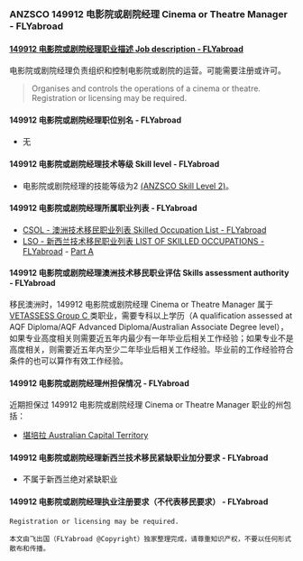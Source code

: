 ### ANZSCO 149912 电影院或剧院经理 Cinema or Theatre Manager - FLYabroad ###

####  [149912 电影院或剧院经理职业描述 Job description - FLYabroad](http://www.flyabroadvisa.com/anzsco/1499.html#149912)

电影院或剧院经理负责组织和控制电影院或剧院的运营。可能需要注册或许可。

> Organises and controls the operations of a cinema or theatre. Registration or licensing may be required.

#### 149912 电影院或剧院经理职位别名 - FLYabroad
 
- 无

#### 149912 电影院或剧院经理技术等级 Skill level - FLYabroad

- 电影院或剧院经理的技能等级为2 [(ANZSCO Skill Level 2)](http://www.flyabroadvisa.com/anzsco/)。

#### 149912 电影院或剧院经理所属职业列表 - FLYabroad

- [CSOL - 澳洲技术移民职业列表 Skilled Occupation List - FLYabroad](http://www.flyabroadvisa.com/sol/)
- [LSO - 新西兰技术移民职业列表 LIST OF SKILLED OCCUPATIONS - FLYabroad](http://nz.flyabroadvisa.com/lso/) - [Part A](parta)

#### 149912 电影院或剧院经理澳洲技术移民职业评估 Skills assessment authority - FLYabroad

移民澳洲时，149912 电影院或剧院经理 Cinema or Theatre Manager 属于 [VETASSESS Group C ](http://www.flyabroadvisa.com/ass/vetassess.html)类职业，需要专科以上学历（A qualification assessed at AQF Diploma/AQF Advanced Diploma/Australian Associate Degree level），如果专业高度相关则需要近五年内最少有一年毕业后相关工作经验；如果专业不是高度相关，则需要近五年内至少二年毕业后相关工作经验。毕业前的工作经验符合条件的也可以算作有效工作经验。

#### 149912 电影院或剧院经理州担保情况 - FLYabroad

近期担保过 149912 电影院或剧院经理 Cinema or Theatre Manager 职业的州包括：

- [堪培拉 Australian Capital Territory](http://www.flyabroadvisa.com/zdb/act.html)

#### 149912 电影院或剧院经理新西兰技术移民紧缺职业加分要求 - FLYabroad

- 不属于新西兰绝对紧缺职业

#### 149912 电影院或剧院经理执业注册要求（不代表移民要求） - FLYabroad

    Registration or licensing may be required.

`本文由飞出国（FLYabroad @Copyright）独家整理完成，请尊重知识产权，不要以任何形式散布和传播。`